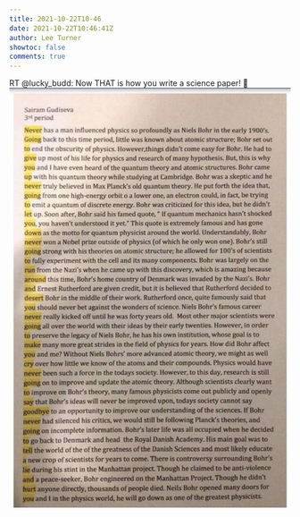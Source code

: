 ```yaml
---
title: 2021-10-22T10-46
date: 2021-10-22T10:46:41Z
author: Lee Turner
showtoc: false
comments: true
---
```


RT @lucky_budd: Now THAT is how you write a science paper! 🤣 ![](/img/x//1451500247377645600-FCK1-LqVgAI14z3.jpg)

